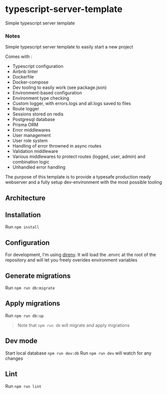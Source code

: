 # typescript-server-template
Simple typescript server template

### Notes

Simple typescript server template to easily start a new project

Comes with : 
 * Typescript configuration
 * Airbnb linter
 * Dockerfile
 * Docker-compose
 * Dev tooling to easily work (see package.json)
 * Environment-based configuration
 * Environment type checking
 * Custom logger, with errors.logs and all.logs saved to files
 * Route logger
 * Sessions stored on redis
 * Postgresql database
 * Prisma ORM
 * Error middlewares
 * User management
 * User role system
 * Handling of error throwned in async routes
 * Validation middleware
 * Various middlewares to protect routes (logged, user, admin) and combination logic
 * Unhandled error handling

The purpose of this template is to provide a typesafe production ready webserver and a fully setup dev-environment with the most possible tooling

## Architecture




## Installation

Run `npm install`

## Configuration

For development, I'm using [direnv](https://direnv.net/). It will load the .envrc at the root of the repository and will let you freely overides environment variables

## Generate migrations

Run `npm run db:migrate`

## Apply migrations

Run `npm run db:up`

> Note that `npm run db` will migrate and apply migrations

## Dev mode

Start local database `npm run dev:db`
Run `npm run dev` will watch for any changes

## Lint

Run `npm run lint`
